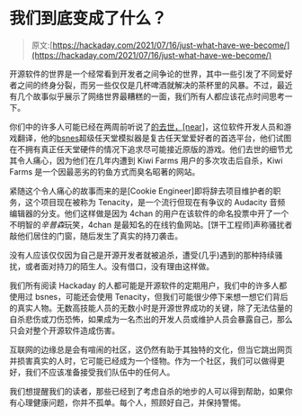 # 我们到底变成了什么？

> 原文:[https://hackaday.com/2021/07/16/just-what-have-we-become/](https://hackaday.com/2021/07/16/just-what-have-we-become/)

开源软件的世界是一个经常看到开发者之间争论的世界，其中一些引发了不同爱好者之间的终身分裂，而另一些仅仅是几杯啤酒就解决的茶杯里的风暴。不过，最近有几个故事似乎展示了网络世界最糟糕的一面，我们所有人都应该花点时间思考一下。

你们中的许多人可能已经在两周前听说了[的去世，[near]](https://clutchpoints.com/near-creator-snes-emulators-bsnes-higan-died/)，这位软件开发人员和游戏翻译，他的[bsnes](https://github.com/bsnes-emu/bsnes)超级任天堂模拟器是复古任天堂爱好者的首选平台，他们试图在不拥有真正任天堂硬件的情况下追求尽可能接近原版的游戏。他们去世的细节尤其令人痛心，因为他们在几年内遭到 Kiwi Farms 用户的多次攻击后自杀，Kiwi Farms 是一个因最恶劣的钓鱼方式而臭名昭著的网站。

紧随这个令人痛心的故事而来的是[Cookie Engineer]即将辞去项目维护者的职务，这个项目现在被称为 Tenacity，是一个流行但现在有争议的 Audacity 音频编辑器的分支。他们这样做是因为 4chan 的用户在该软件的命名投票中开了一个不明智的*辛普森*玩笑，4chan 是最知名的在线钓鱼网站。[饼干工程师]声称骚扰者敲他们居住的门窗，随后发生了真实的持刀袭击。

没有人应该仅仅因为自己是开源开发者就被追杀，遭受(几乎)遇到的那种持续骚扰，或者面对持刀的陌生人。没有借口，没有理由这样做。

我们所有阅读 Hackaday 的人都可能是开源软件的定期用户，我们中的许多人都使用过 bsnes，可能还会使用 Tenacity，但我们可能很少停下来想一想它们背后的真实人物。无数高技能人员的无数小时是开源世界成功的关键，除了无法估量的自杀悲伤或刀伤恐怖，如果成为一名杰出的开发人员或维护人员会暴露自己，那么只会对整个开源软件造成伤害。

互联网的边缘总是会有喧闹的社区，这仍然有助于其独特的文化，但当它跳出网页并损害真实的人时，它可能已经成为一个怪物。作为一个社区，我们可以做得更好，我们不应该准备接受我们队伍中的任何人。

我们想提醒我们的读者，那些已经到了考虑自杀的地步的人可以得到帮助，如果你有心理健康问题，你并不孤单。每个人，照顾好自己，并保持警惕。